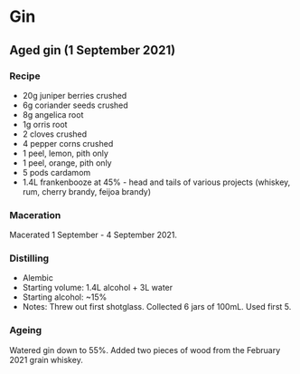 # Gin

## Aged gin (1 September 2021)

### Recipe

  - 20g	juniper berries	crushed
  - 6g	coriander seeds	crushed
  - 8g	angelica root	
  - 1g	orris root	
  - 2	cloves crushed
  - 4	pepper corns crushed
  - 1	peel, lemon, pith only
  - 1	peel, orange, pith only
  - 5	pods cardamom	
  - 1.4L frankenbooze	at 45% - head and tails of various projects (whiskey, rum, cherry brandy, feijoa brandy)

### Maceration

Macerated 1 September - 4 September 2021.

### Distilling

  - Alembic
  - Starting volume: 1.4L alcohol + 3L water
  - Starting alcohol: ~15%
  - Notes:
    Threw out first shotglass.
    Collected 6 jars of 100mL. Used first 5.
    
### Ageing

Watered gin down to 55%.
Added two pieces of wood from the February 2021 grain whiskey.
